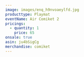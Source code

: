 ```yaml
---
image: images/enq_h9nvoaeylfd.jpg
producttype: Playmat
eventName: Air Comiket 2
pricings:
  - quantity: 1
    price: 65
onsale: true
asin: ju4bSigCg
merchandise: comiket
---
```

